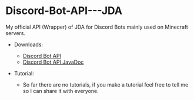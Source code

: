 # Discord-Bot-API---JDA
My official API (Wrapper) of JDA for Discord Bots mainly used on Minecraft servers.

* Downloads:
  * [Discord Bot API](http://tjplaysnow.ddns.net/portfolio/minecraft-plugins/Discord-Bot-API/Discord-Bot-API.jar)
  * [Discord Bot API JavaDoc](http://tjplaysnow.ddns.net/portfolio/minecraft-plugins/Discord-Bot-API/Discord-Bot-API-JavaDoc.jar)

* Tutorial:
  * So far there are no tutorials, if you make a tutorial feel free to tell me so I can share it with everyone.
